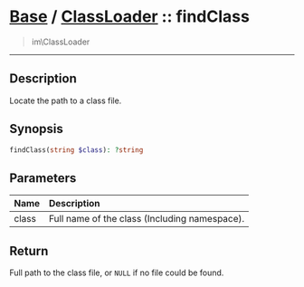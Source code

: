# [Base](Base.md) / [ClassLoader](Base-ClassLoader.md) :: findClass
 > im\ClassLoader
____

## Description
Locate the path to a class file.

## Synopsis
```php
findClass(string $class): ?string
```

## Parameters
| Name | Description |
| :--- | :---------- |
| class | Full name of the class (Including namespace). |

## Return
Full path to the class file, or `NULL` if no file could be found.
